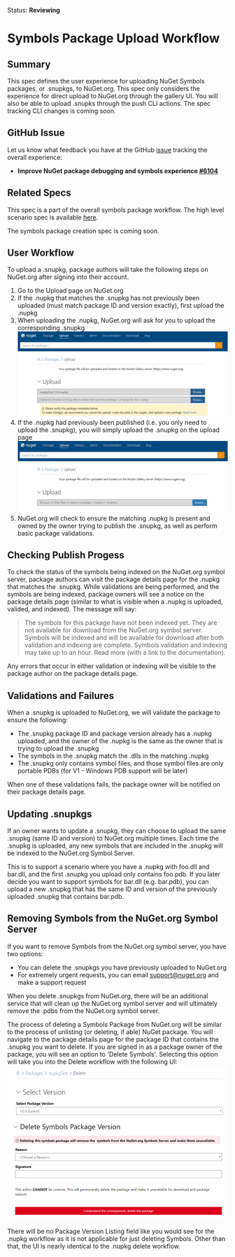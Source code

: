 Status: **Reviewing**
# Symbols Package Upload Workflow
## Summary
This spec defines the user experience for uploading NuGet Symbols packages, or .snupkgs, to NuGet.org. This spec only considers the experience for direct upload to NuGet.org through the gallery UI. You will also be able to upload .snupks through the push CLI actions. The spec tracking CLI changes is coming soon.

## GitHub Issue
Let us know what feedback you have at the GitHub [issue](https://github.com/NuGet/Home/issues/6104) tracking the overall experience:
 - **Improve NuGet package debugging and symbols experience [#6104](https://github.com/NuGet/Home/issues/6104)**

## Related Specs
This spec is a part of the overall symbols package workflow. The high level scenario spec is available [here](https://github.com/NuGet/Home/wiki/NuGet-Package-Debugging-&-Symbols-Improvements).

The symbols package creation spec is coming soon.

## User Workflow
To upload a .snupkg, package authors will take the following steps on NuGet.org after signing into their account.

1. Go to the Upload page on NuGet.org
2. If the .nupkg that matches the .snupkg has not previously been uploaded (must match package ID and version exactly), first upload the .nupkg
3. When uploading the .nupkg, NuGet.org will ask for you to upload the corresponding .snupkg
![Symbols Package Upload Workflow 1](Symbols-Package-Upload-Workflow-Media/snupkgPublish1.png)
4. If the .nupkg had previously been published (i.e. you only need to upload the .snupkg), you will simply upload the .snupkg on the upload page
![Symbols Package Upload Workflow 2](Symbols-Package-Upload-Workflow-Media/snupkgPublish2.png)
5. NuGet.org will check to ensure the matching .nupkg is present and owned by the owner trying to publish the .snupkg, as well as perform basic package validations. 

## Checking Publish Progess
To check the status of the symbols being indexed on the NuGet.org symbol server, package authors can visit the package details page for the .nupkg that matches the .snupkg. While validations are being performed, and the symbols are being indexed, package owners will see a notice on the package details page (similar to what is visible when a .nupkg is uploaded, valided, and indexed). The message will say:
>  The symbols for this package have not been indexed  yet. They are not available for download from the NuGet.org symbol server. Symbols will be indexed and will be available for download after both validation and indexing are complete. Symbols validation and indexing may take up to an hour. Read more (with a link to the documentation). 

Any errors that occur in either validation or indexing will be visible to the package author on the package details page. 

## Validations and Failures
When a .snupkg is uploaded to NuGet.org, we will validate the package to ensure the following:
* The .snupkg package ID and package version already has a .nupkg uploaded, and the owner of the .nupkg is the same as the owner that is trying to upload the .snupkg
* The symbols in the .snupkg match the .dlls in the matching .nupkg
* The .snupkg only contains symbol files, and those symbol files are only portable PDBs (for V1 - Windows PDB support will be later)

When one of these validations fails, the package owner will be notified on their package details page. 

## Updating .snupkgs
If an owner wants to update a .snupkg, they can choose to upload the same .snupkg (same ID and version) to NuGet.org multiple times. Each time the .snupkg is uploaded, any new symbols that are included in the .snupkg will be indexed to the NuGet.org Symbol Server.

This is to support a scenario where you have a .nupkg with foo.dll and bar.dll, and the first .snupkg you upload only contains foo.pdb. If you later decide you want to support symbols for bar.dll (e.g. bar.pdb), you can upload a new .snupkg that has the same ID and version of the previously uploaded .snupkg that contains bar.pdb.

## Removing Symbols from the NuGet.org Symbol Server
If you want to remove Symbols from the NuGet.org symbol server, you have two options:
* You can delete the .snupkgs you have previously uploaded to NuGet.org
* For extremely urgent requests, you can email support@nuget.org and make a support request

When you delete .snupkgs from NuGet.org, there will be an additional service that will clean up the NuGet.org symbol server and will ultimately remove the .pdbs from the NuGet.org symbol server. 

The process of deleting a Symbols Package from NuGet.org will be similar to the process of unlisting (or deleting, if able) NuGet package. You will navigate to the package details page for the package ID that contains the .snupkg you want to delete. If you are signed in as a package owner of the package, you will see an option to 'Delete Symbols'. Selecting this option will take you into the Delete workflow with the following UI:
![Symbols Package Delete Workflow](Symbols-Package-Upload-Workflow-Media/snupkgPublish3.png)

There will be no Package Version Listing field like you would see for the .nupkg workflow as it is not applicable for just deleting Symbols. Other than that, the UI is nearly identical to the .nupkg delete workflow.



